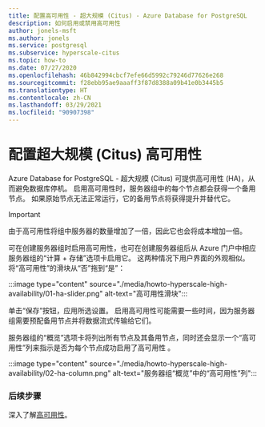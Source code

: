 ```yaml
---
title: 配置高可用性 - 超大规模 (Citus) - Azure Database for PostgreSQL
description: 如何启用或禁用高可用性
author: jonels-msft
ms.author: jonels
ms.service: postgresql
ms.subservice: hyperscale-citus
ms.topic: how-to
ms.date: 07/27/2020
ms.openlocfilehash: 46b842994cbcf7efe66d5992c79246d77626e268
ms.sourcegitcommit: f28ebb95ae9aaaff3f87d8388a09b41e0b3445b5
ms.translationtype: HT
ms.contentlocale: zh-CN
ms.lasthandoff: 03/29/2021
ms.locfileid: "90907398"
---
```

# <a name="configure-hyperscale-citus-high-availability"></a>配置超大规模 (Citus) 高可用性

Azure Database for PostgreSQL - 超大规模 (Citus) 可提供高可用性 (HA)，从而避免数据库停机。 启用高可用性时，服务器组中的每个节点都会获得一个备用节点。 如果原始节点无法正常运行，它的备用节点将获得提升并替代它。

> [!IMPORTANT]
> 由于高可用性将组中服务器的数量增加了一倍，因此它也会将成本增加一倍。

可在创建服务器组时启用高可用性，也可在创建服务器组后从 Azure 门户中相应服务器组的“计算 + 存储”选项卡启用它。 这两种情况下用户界面的外观相似。 将“高可用性”的滑块从“否”拖到“是”：

:::image type="content" source="./media/howto-hyperscale-high-availability/01-ha-slider.png" alt-text="高可用性滑块":::

单击“保存”按钮，应用所选设置。 启用高可用性可能需要一些时间，因为服务器组需要预配备用节点并将数据流式传输给它们。

服务器组的“概览”选项卡将列出所有节点及其备用节点，同时还会显示一个“高可用性”列来指示是否为每个节点成功启用了高可用性 。

:::image type="content" source="./media/howto-hyperscale-high-availability/02-ha-column.png" alt-text="服务器组“概览”中的“高可用性”列":::

### <a name="next-steps"></a>后续步骤

深入了解[高可用性](concepts-hyperscale-high-availability.md)。
